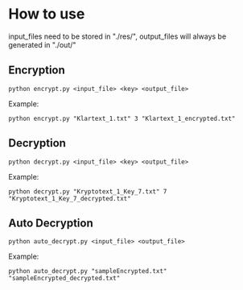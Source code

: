 # How to use

input_files need to be stored in "./res/", output_files will always be generated in "./out/"

## Encryption

```shell
python encrypt.py <input_file> <key> <output_file>
```

Example:

```shell
python encrypt.py "Klartext_1.txt" 3 "Klartext_1_encrypted.txt"
```

## Decryption

```shell
python decrypt.py <input_file> <key> <output_file>
```

Example:

```shell
python decrypt.py "Kryptotext_1_Key_7.txt" 7 "Kryptotext_1_Key_7_decrypted.txt"
```

## Auto Decryption

```shell
python auto_decrypt.py <input_file> <output_file>
```

Example:

```shell
python auto_decrypt.py "sampleEncrypted.txt" "sampleEncrypted_decrypted.txt"
```
